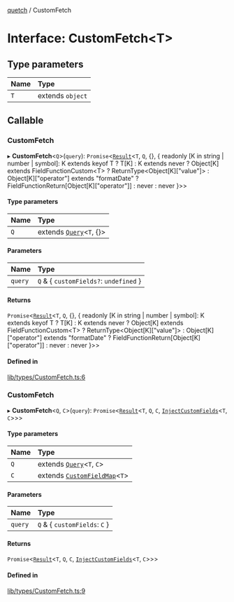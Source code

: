[quetch](../README.md) / CustomFetch

# Interface: CustomFetch<T\>

## Type parameters

| Name | Type |
| :------ | :------ |
| `T` | extends `object` |

## Callable

### CustomFetch

▸ **CustomFetch**<`Q`\>(`query`): `Promise`<[`Result`](../README.md#result)<`T`, `Q`, {}, { readonly [K in string \| number \| symbol]: K extends keyof T ? T[K] : K extends never ? Object[K] extends FieldFunctionCustom<T\> ? ReturnType<Object[K]["value"]\> : Object[K]["operator"] extends "formatDate" ? FieldFunctionReturn[Object[K]["operator"]] : never : never }\>\>

#### Type parameters

| Name | Type |
| :------ | :------ |
| `Q` | extends [`Query`](../README.md#query)<`T`, {}\> |

#### Parameters

| Name | Type |
| :------ | :------ |
| `query` | `Q` & { `customFields?`: `undefined`  } |

#### Returns

`Promise`<[`Result`](../README.md#result)<`T`, `Q`, {}, { readonly [K in string \| number \| symbol]: K extends keyof T ? T[K] : K extends never ? Object[K] extends FieldFunctionCustom<T\> ? ReturnType<Object[K]["value"]\> : Object[K]["operator"] extends "formatDate" ? FieldFunctionReturn[Object[K]["operator"]] : never : never }\>\>

#### Defined in

[lib/types/CustomFetch.ts:6](https://github.com/nevoland/quetch/blob/af55a6c/lib/types/CustomFetch.ts#L6)

### CustomFetch

▸ **CustomFetch**<`Q`, `C`\>(`query`): `Promise`<[`Result`](../README.md#result)<`T`, `Q`, `C`, [`InjectCustomFields`](../README.md#injectcustomfields)<`T`, `C`\>\>\>

#### Type parameters

| Name | Type |
| :------ | :------ |
| `Q` | extends [`Query`](../README.md#query)<`T`, `C`\> |
| `C` | extends [`CustomFieldMap`](../README.md#customfieldmap)<`T`\> |

#### Parameters

| Name | Type |
| :------ | :------ |
| `query` | `Q` & { `customFields`: `C`  } |

#### Returns

`Promise`<[`Result`](../README.md#result)<`T`, `Q`, `C`, [`InjectCustomFields`](../README.md#injectcustomfields)<`T`, `C`\>\>\>

#### Defined in

[lib/types/CustomFetch.ts:9](https://github.com/nevoland/quetch/blob/af55a6c/lib/types/CustomFetch.ts#L9)
